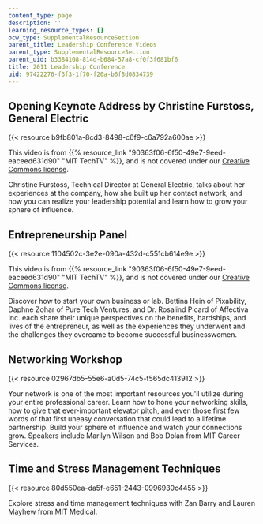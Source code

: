 ```yaml
---
content_type: page
description: ''
learning_resource_types: []
ocw_type: SupplementalResourceSection
parent_title: Leadership Conference Videos
parent_type: SupplementalResourceSection
parent_uid: b3384108-814d-b684-57a8-cf0f3f681bf6
title: 2011 Leadership Conference
uid: 97422276-f3f3-1f70-f20a-b6f8d0834739
---
```


Opening Keynote Address by Christine Furstoss, General Electric
---------------------------------------------------------------

{{< resource b9fb801a-8cd3-8498-c6f9-c6a792a600ae >}}

This video is from {{% resource_link "90363f06-6f50-49e7-9eed-eaceed631d90" "MIT TechTV" %}}, and is not covered under our [Creative Commons license](/terms/#cc).

Christine Furstoss, Technical Director at General Electric, talks about her experiences at the company, how she built up her contact network, and how you can realize your leadership potential and learn how to grow your sphere of influence.

Entrepreneurship Panel
----------------------

{{< resource 1104502c-3e2e-090a-432d-c551cb614e9e >}}

This video is from {{% resource_link "90363f06-6f50-49e7-9eed-eaceed631d90" "MIT TechTV" %}}, and is not covered under our [Creative Commons license](/terms/#cc).

Discover how to start your own business or lab. Bettina Hein of Pixability, Daphne Zohar of Pure Tech Ventures, and Dr. Rosalind Picard of Affectiva Inc. each share their unique perspectives on the benefits, hardships, and lives of the entrepreneur, as well as the experiences they underwent and the challenges they overcame to become successful businesswomen.

Networking Workshop
-------------------

{{< resource 02967db5-55e6-a0d5-74c5-f565dc413912 >}}

Your network is one of the most important resources you'll utilize during your entire professional career. Learn how to hone your networking skills, how to give that ever-important elevator pitch, and even those first few words of that first uneasy conversation that could lead to a lifetime partnership. Build your sphere of influence and watch your connections grow. Speakers include Marilyn Wilson and Bob Dolan from MIT Career Services.

Time and Stress Management Techniques
-------------------------------------

{{< resource 80d550ea-da5f-e651-2443-0996930c4455 >}}

Explore stress and time management techniques with Zan Barry and Lauren Mayhew from MIT Medical.